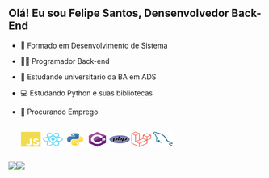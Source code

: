 ## Olá! Eu sou Felipe Santos, Densenvolvedor Back-End
- 📖 Formado em Desenvolvimento de Sistema
- 👨‍💻 Programador Back-end
- 🏫 Estudande universitario da BA em ADS
- 💻 Estudando Python e suas bibliotecas
- 📍 Procurando Emprego

  <div style="display: inline_block"><br>
  <img align="center" alt="Felipe-js" height="30" width="40" src="https://raw.githubusercontent.com/devicons/devicon/master/icons/javascript/javascript-plain.svg">
  <img align="center" alt="Felipe-react" height="30" width="40" src="https://raw.githubusercontent.com/devicons/devicon/master/icons/react/react-original.svg">
  <img align="center" alt="Felipe-Python" height="30" width="40" src="https://raw.githubusercontent.com/devicons/devicon/master/icons/python/python-original.svg">
  <img align="center" alt="Felipe-Csharp" height="30" width="40" src="https://raw.githubusercontent.com/devicons/devicon/master/icons/csharp/csharp-original.svg">
  <img align="center" alt="Felipe-php" height="30" width="40" src="https://raw.githubusercontent.com/devicons/devicon/master/icons/php/php-original.svg">
    <img align="center" alt="Felipe-Laravel" height="30" width="40" src="https://raw.githubusercontent.com/devicons/devicon/master/icons/laravel/laravel-original.svg">
      <img align="center" alt="Felipe-sql" height="30" width="40" src="https://raw.githubusercontent.com/devicons/devicon/master/icons/mysql/mysql-original.svg">
</div>

  ##
 
<div> 
  <a href="https://instagram.com/fehe2010" target="_blank"><img src="https://img.shields.io/badge/-Instagram-%23E4405F?style=for-the-badge&logo=instagram&logoColor=white" target="_blank"></a
  <a href="https://www.linkedin.com/in/felipe-santos-56a7b7353/" target="_blank"><img src="https://img.shields.io/badge/-LinkedIn-%230077B5?style=for-the-badge&logo=linkedin&logoColor=white" target="_blank"></a> 
</div>
